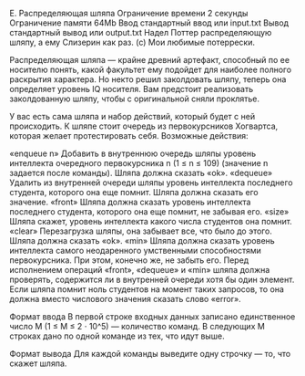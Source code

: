 E. Распределяющая шляпа
Ограничение времени	2 секунды
Ограничение памяти	64Mb
Ввод	стандартный ввод или input.txt
Вывод	стандартный вывод или output.txt
Надел Поттер распределяющую шляпу, а ему Слизерин как раз. (с) Мои любимые потеррески.



Распределяющая шляпа — крайне древний артефакт, способный по ее носителю понять, какой факультет ему подойдет для наиболее полного раскрытия характера. Но некто решил заколдовать шляпу, теперь она определяет уровень IQ носителя. Вам предстоит реализовать заколдованную шляпу, чтобы с оригинальной сняли проклятье.

У вас есть сама шляпа и набор действий, который будет с ней происходить. К шляпе стоит очередь из первокурсников Хогвартса, которая желает протестировать себя. Возможные действия:

«enqueue n» Добавить в внутреннюю очередь шляпы уровень интеллекта очередного первокурсника n (1 ≤ n ≤ 109) (значение n задается после команды). Шляпа должна сказать «ok».
«dequeue» Удалить из внутренней очереди шляпы уровень интеллекта последнего студента, которого она еще помнит. Шляпа должна сказать его значение.
«front» Шляпа должна сказать уровень интеллекта последнего студента, которого она еще помнит, не забывая его.
«size» Шляпа скажет, уровень интеллекта какого числа студентов она помнит.
«clear» Перезагрузка шляпы, она забывает все, что было до этого. Шляпа должна сказать «ok».
«min» Шляпа должна сказать уровень интеллекта самого неодаренного умственными способностями первокурсника. При этом, конечно же, не забыть его.
Перед исполнением операций «front», «dequeue» и «min» шляпа должна проверять, содержится ли в внутренней очереди хотя бы один элемент. Если шляпа помнит ноль студентов на момент таких запросов, то она должна вместо числового значения сказать слово «error».

Формат ввода
В первой строке входных данных записано единственное число M (1 ≤ M ≤ 2 ⋅ 10^5) — количество команд. В следующих М строках дано по одной команде из тех, что идут выше.

Формат вывода
Для каждой команды выведите одну строчку — то, что скажет шляпа.